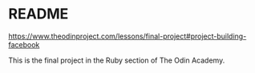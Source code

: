 # README

https://www.theodinproject.com/lessons/final-project#project-building-facebook

This is the final project in the Ruby section of The Odin Academy.